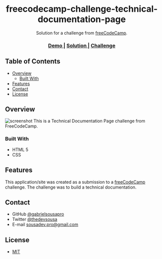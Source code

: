 <h1 align="center">freecodecamp-challenge-technical-documentation-page</h1>

<div align="center">
   Solution for a challenge from  <a href="https://www.freecodecamp.org/" target="_blank">freeCodeCamp</a>.
</div>

<div align="center">
  <h3>
    <a target="_blank" href="https://gabrielsousapro.github.io/freecodecamp-challenge-technical-documentation-page/">
      Demo
    </a>
    <span> | </span>
    <a target="_blank" href="https://codepen.io/GabrielSousaOficial/full/LYNpKrX">
      Solution
    </a>
    <span> | </span>
    <a target="_blank" href="https://www.freecodecamp.org/learn/responsive-web-design/#responsive-web-design-projects">
      Challenge
    </a>
  </h3>
</div>

<!-- TABLE OF CONTENTS -->

## Table of Contents

- [Overview](#overview)
  - [Built With](#built-with)
- [Features](#features)
- [Contact](#contact)
- [License](#license)

<!-- OVERVIEW -->

## Overview

![screenshot](img/apresentation-img-desktop.gif)
This is a Technical Documentation Page challenge from FreeCodeCamp.



### Built With

<!-- This section should list any major frameworks that you built your project using. Here are a few examples.-->

- HTML 5
- CSS

## Features

<!-- List the features of your application or follow the template. Don't share the figma file here :) -->

This application/site was created as a submission to a [freeCodeCamp](https://www.freecodecamp.org/) challenge. The challenge was to build a technical documentation.

## Contact

- GitHub [@gabrielsousapro](https://{github.com/gabrielsousapro})
- Twitter [@thedevsousa](https://twitter.com/thedevsousa)
- E-mail sousadev.pro@gmail.com

## License

- [MIT](https://choosealicense.com/licenses/mit/)
